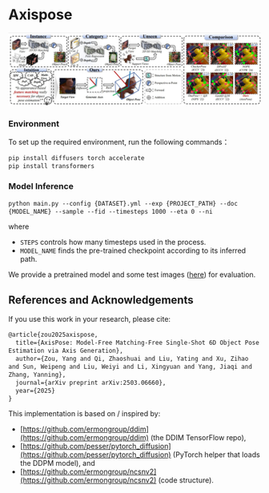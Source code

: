 # Axispose
![image](image.png)
### Environment
To set up the required environment, run the following commands：
```
pip install diffusers torch accelerate
pip install transformers
```

### Model Inference
```
python main.py --config {DATASET}.yml --exp {PROJECT_PATH} --doc {MODEL_NAME} --sample --fid --timesteps 1000 --eta 0 --ni
```
where 
- `STEPS` controls how many timesteps used in the process.
- `MODEL_NAME` finds the pre-trained checkpoint according to its inferred path.

We provide a pretrained model and some test images ([here](https://pan.baidu.com/s/1vHRCJRdTW4xTADf5x-PikQ?pwd=i68v)) for evaluation.

## References and Acknowledgements
If you use this work in your research, please cite:
```
@article{zou2025axispose,
  title={AxisPose: Model-Free Matching-Free Single-Shot 6D Object Pose Estimation via Axis Generation},
  author={Zou, Yang and Qi, Zhaoshuai and Liu, Yating and Xu, Zihao and Sun, Weipeng and Liu, Weiyi and Li, Xingyuan and Yang, Jiaqi and Zhang, Yanning},
  journal={arXiv preprint arXiv:2503.06660},
  year={2025}
}
```

This implementation is based on / inspired by:

- [https://github.com/ermongroup/ddim](https://github.com/ermongroup/ddim) (the DDIM TensorFlow repo), 
- [https://github.com/pesser/pytorch_diffusion](https://github.com/pesser/pytorch_diffusion) (PyTorch helper that loads the DDPM model), and
- [https://github.com/ermongroup/ncsnv2](https://github.com/ermongroup/ncsnv2) (code structure).
